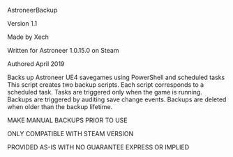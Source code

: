 AstroneerBackup

Version 1.1

Made by Xech

Written for Astroneer 1.0.15.0 on Steam

Authored April 2019

Backs up Astroneer UE4 savegames using PowerShell and scheduled tasks
This script creates two backup scripts.
Each script corresponds to a scheduled task.
Tasks are triggered only when the game is running.
Backups are triggered by auditing save change events.
Backups are deleted when older than the backup lifetime.

MAKE MANUAL BACKUPS PRIOR TO USE

ONLY COMPATIBLE WITH STEAM VERSION

PROVIDED AS-IS WITH NO GUARANTEE EXPRESS OR IMPLIED
